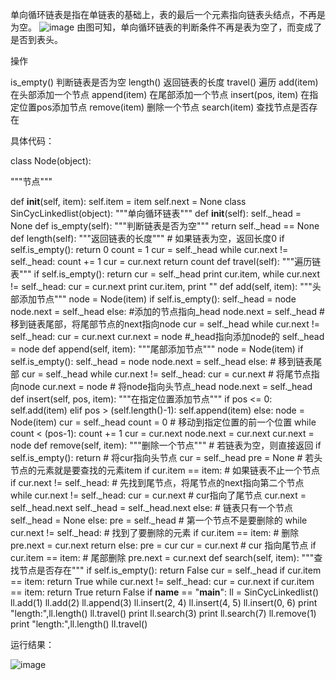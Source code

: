 单向循环链表是指在单链表的基础上，表的最后一个元素指向链表头结点，不再是为空。
![image](https://github.com/user-attachments/assets/d89986a5-36f5-4cd9-a0ac-41ea59c6c2b6)
由图可知，单向循环链表的判断条件不再是表为空了，而变成了是否到表头。

操作

is_empty() 判断链表是否为空
length() 返回链表的长度
travel() 遍历
add(item) 在头部添加一个节点
append(item) 在尾部添加一个节点
insert(pos, item) 在指定位置pos添加节点
remove(item) 删除一个节点
search(item) 查找节点是否存在

具体代码：

class Node(object):

  """节点"""
  
  def __init__(self, item):
    self.item = item
    self.next = None
class SinCycLinkedlist(object):
  """单向循环链表"""
  def __init__(self):
    self._head = None
  def is_empty(self):
    """判断链表是否为空"""
    return self._head == None
  def length(self):
    """返回链表的长度"""
    # 如果链表为空，返回长度0
    if self.is_empty():
      return 0
    count = 1
    cur = self._head
    while cur.next != self._head:
      count += 1
      cur = cur.next
    return count
  def travel(self):
    """遍历链表"""
    if self.is_empty():
      return
    cur = self._head
    print cur.item,
    while cur.next != self._head:
      cur = cur.next
      print cur.item,
    print ""
  def add(self, item):
    """头部添加节点"""
    node = Node(item)
    if self.is_empty():
      self._head = node
      node.next = self._head
    else:
      #添加的节点指向_head
      node.next = self._head
      # 移到链表尾部，将尾部节点的next指向node
      cur = self._head
      while cur.next != self._head:
        cur = cur.next
      cur.next = node
      #_head指向添加node的
      self._head = node
  def append(self, item):
    """尾部添加节点"""
    node = Node(item)
    if self.is_empty():
      self._head = node
      node.next = self._head
    else:
      # 移到链表尾部
      cur = self._head
      while cur.next != self._head:
        cur = cur.next
      # 将尾节点指向node
      cur.next = node
      # 将node指向头节点_head
      node.next = self._head
  def insert(self, pos, item):
    """在指定位置添加节点"""
    if pos <= 0:
      self.add(item)
    elif pos > (self.length()-1):
      self.append(item)
    else:
      node = Node(item)
      cur = self._head
      count = 0
      # 移动到指定位置的前一个位置
      while count < (pos-1):
        count += 1
        cur = cur.next
      node.next = cur.next
      cur.next = node
  def remove(self, item):
    """删除一个节点"""
    # 若链表为空，则直接返回
    if self.is_empty():
      return
    # 将cur指向头节点
    cur = self._head
    pre = None
    # 若头节点的元素就是要查找的元素item
    if cur.item == item:
      # 如果链表不止一个节点
      if cur.next != self._head:
        # 先找到尾节点，将尾节点的next指向第二个节点
        while cur.next != self._head:
          cur = cur.next
        # cur指向了尾节点
        cur.next = self._head.next
        self._head = self._head.next
      else:
        # 链表只有一个节点
        self._head = None
    else:
      pre = self._head
      # 第一个节点不是要删除的
      while cur.next != self._head:
        # 找到了要删除的元素
        if cur.item == item:
          # 删除
          pre.next = cur.next
          return
        else:
          pre = cur
          cur = cur.next
      # cur 指向尾节点
      if cur.item == item:
        # 尾部删除
        pre.next = cur.next
  def search(self, item):
    """查找节点是否存在"""
    if self.is_empty():
      return False
    cur = self._head
    if cur.item == item:
      return True
    while cur.next != self._head:
      cur = cur.next
      if cur.item == item:
        return True
    return False
if __name__ == "__main__":
  ll = SinCycLinkedlist()
  ll.add(1)
  ll.add(2)
  ll.append(3)
  ll.insert(2, 4)
  ll.insert(4, 5)
  ll.insert(0, 6)
  print "length:",ll.length()
  ll.travel()
  print ll.search(3)
  print ll.search(7)
  ll.remove(1)
  print "length:",ll.length()
  ll.travel()

运行结果：

![image](https://img.jbzj.com/file_images/article/201711/20171110121942437.png?20171010121954)

